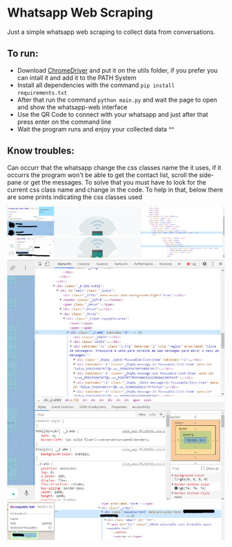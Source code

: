 # Whatsapp Web Scraping
Just a simple whatsapp web scraping to collect data from conversations.

## To run:
 - Download [ChromeDriver](https://chromedriver.chromium.org/downloads "ChromeDriver") and put it on the utils folder, if you prefer you can intall it and add it to the PATH System
 - Install all dependencies with the command `pip install requirements.txt`
 - After that run the command `python main.py` and wait the page to open and show the whatsapp-web interface
 - Use the QR Code to connect with your whatsapp and just after that press enter on the command line
 - Wait the program runs and enjoy your collected data ^^
 
## Know troubles:
 Can occurr that the whatsapp change the css classes name the it uses, if it occurrs the program won't be able to get the contact list, scroll the side-pane or get the messages. To solve that you must have to look for the current css class name and change in the code. To help in that, below there are some prints indicating the css classes used

<kbd><img src="readme/image_1.png" /></kbd>
<kbd><img src="readme/image_2.png" /></kbd>
<kbd><img src="readme/image_3.png" /></kbd>
<kbd><img src="readme/image_4.png" /></kbd>
